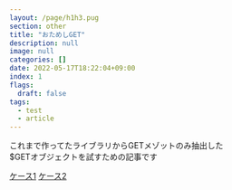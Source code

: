 ```yaml
---
layout: /page/h1h3.pug
section: other
title: "おためしGET"
description: null
image: null
categories: []
date: 2022-05-17T18:22:04+09:00
index: 1
flags:
  draft: false
tags:
  - test
  - article
---
```


これまで作ってたライブラリからGETメゾットのみ抽出した\
$GETオブジェクトを試すための記事です

[ケース1](?case=1&sort=asc)
[ケース2](?update)
<div data-test-elm-write="get"></div>